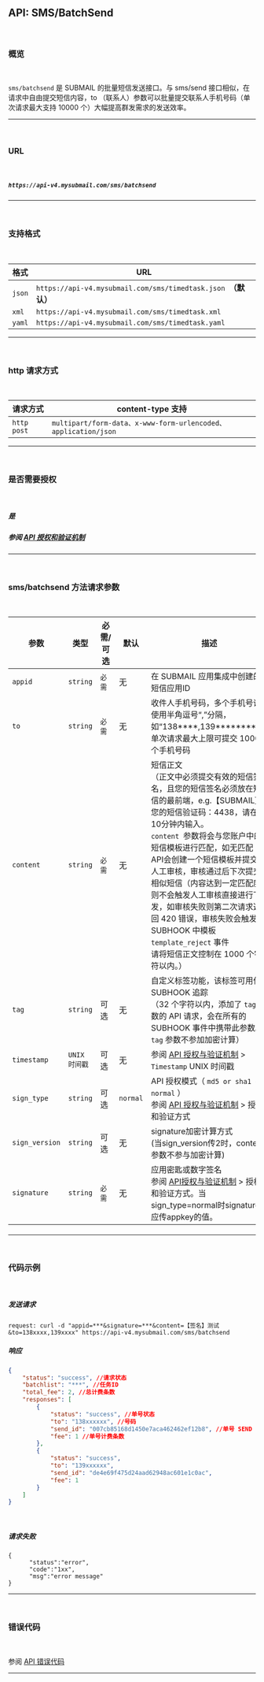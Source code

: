 ## API: SMS/BatchSend

<br>

### **概览**

<br>

`sms/batchsend` 是 SUBMAIL 的批量短信发送接口。与 sms/send 接口相似，在请求中自由提交短信内容，to （联系人）参数可以批量提交联系人手机号码（单次请求最大支持 10000 个）大幅提高群发需求的发送效率。

------

<br>



### URL

<br>

#####  `https://api-v4.mysubmail.com/sms/batchsend`

------



<br>

###  **支持格式**

<br>

| 格式   | URL                                                          |
| ------ | ------------------------------------------------------------ |
| `json` | `https://api-v4.mysubmail.com/sms/timedtask.json `**（默认）** |
| `xml`  | `https://api-v4.mysubmail.com/sms/timedtask.xml`             |
| `yaml` | `https://api-v4.mysubmail.com/sms/timedtask.yaml`            |

------

<br>

### **http 请求方式**

<br>

| 请求方式    | content-type 支持                                            |
| ----------- | ------------------------------------------------------------ |
| `http post` | `multipart/form-data、x-www-form-urlencoded、application/json` |

------

<br>

### **是否需要授权**

<br>

##### 是

#####  参阅 [API 授权和验证机制](https://www.mysubmail.com/documents/VBcbe)

------


<br>

### **sms/batchsend 方法请求参数**

<br>

| 参数           | 类型          | 必需/可选 | 默认     | 描述                                                         |
| -------------- | ------------- | --------- | -------- | ------------------------------------------------------------ |
| `appid`        | `string`      | `必需`    | 无       | 在 SUBMAIL 应用集成中创建的短信应用ID                        |
| `to`           | `string`      | `必需`    | 无       | 收件人手机号码，多个手机号请使用半角逗号“,”分隔，如“138****,139********”。单次请求最大上限可提交 10000 个手机号码 |
| `content`      | `string`      | `必需`    | 无       | 短信正文<br>（正文中必须提交有效的短信签名，且您的短信签名必须放在短信的最前端，e.g.【SUBMAIL】您的短信验证码：4438，请在10分钟内输入。<br>`content `参数将会与您账户中的短信模板进行匹配，如无匹配 API会创建一个短信模板并提交到人工审核，审核通过后下次提交相似短信（内容达到一定匹配度）则不会触发人工审核直接进行下发，如审核失败则第二次请求返回 420 错误，审核失败会触发 SUBHOOK 中模板 `template_reject` 事件<br>请将短信正文控制在 1000 个字符以内。） |
| `tag`          | `string`      | 可选      | 无       | 自定义标签功能，该标签可用作 SUBHOOK 追踪<br>（32 个字符以内，添加了 `tag` 参数的 API 请求，会在所有的 SUBHOOK 事件中携带此参数。`tag` 参数不参加加密计算） |
| `timestamp`    | `UNIX 时间戳` | 可选      | 无       | 参阅 [API 授权与验证机制](https://www.mysubmail.com/documents/VBcbe)  \>  `Timestamp` UNIX 时间戳 |
| `sign_type`    | `string`      | 可选      | `normal` | API 授权模式（  `md5 or sha1 or normal` ）<br>参阅 [API 授权与验证机制](https://www.mysubmail.com/documents/VBcbe)  \>  授权和验证方式 |
| `sign_version` | `string`      | 可选      | 无       | signature加密计算方式<br>(当sign_version传2时，content参数不参与加密计算) |
| `signature`    | `string`      | `必需`    | 无       | 应用密匙或数字签名<br>参阅 [API授权与验证机制](https://www.mysubmail.com/documents/VBcbe)  \>  授权和验证方式。当sign_type=normal时signature应传appkey的值。 |

#### 

------

<br>

### **代码示例**

<br>

##### 发送请求

```
request: curl -d "appid=***&signature=***&content=【签名】测试&to=138xxxx,139xxxx" https://api-v4.mysubmail.com/sms/batchsend
```

##### 响应

```json
{
    "status": "success", //请求状态
    "batchlist": "***", //任务ID
    "total_fee": 2, //总计费条数
    "responses": [
        {
            "status": "success", //单号状态
            "to": "138xxxxxx", //号码
            "send_id": "007cb85168d1450e7aca462462ef12b8", //单号 SEND ID
            "fee": 1 //单号计费条数
        },
        {
            "status": "success",
            "to": "139xxxxxx",
            "send_id": "de4e69f475d24aad62948ac601e1c0ac",
            "fee": 1
        }
    ]
}
```

<br>

##### 请求失败


```
{
      "status":"error",
      "code":"1xx",
      "msg":"error message"
}
```

------

<br>

### **错误代码**

<br>

参阅 [API 错误代码](https://www.mysubmail.com/documents/rK2yh3)

------

